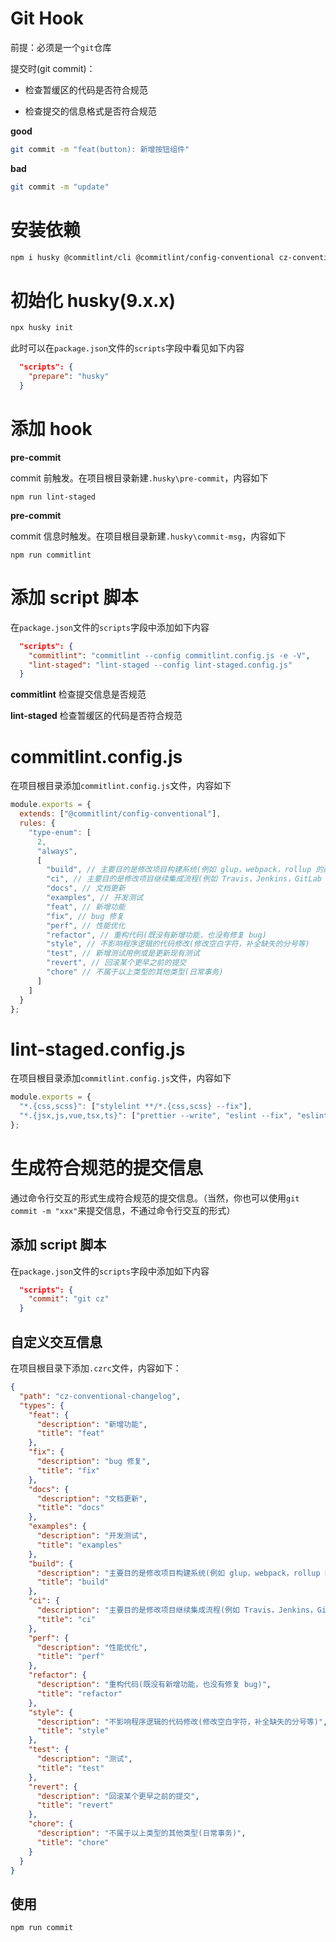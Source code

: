 # Git Hook

前提：必须是一个`git`仓库

提交时(git commit)：

- 检查暂缓区的代码是否符合规范

- 检查提交的信息格式是否符合规范

**good**

```bash
git commit -m "feat(button): 新增按钮组件"
```

**bad**

```bash
git commit -m "update"
```

# 安装依赖

```bash
npm i husky @commitlint/cli @commitlint/config-conventional cz-conventional-changelog lint-staged -D
```

# 初始化 husky(9.x.x)

```bash
npx husky init
```

此时可以在`package.json`文件的`scripts`字段中看见如下内容

```json
  "scripts": {
    "prepare": "husky"
  }
```

# 添加 hook

**pre-commit**

commit 前触发。在项目根目录新建`.husky\pre-commit`，内容如下

```
npm run lint-staged
```

**pre-commit**

commit 信息时触发。在项目根目录新建`.husky\commit-msg`，内容如下

```
npm run commitlint
```

# 添加 script 脚本

在`package.json`文件的`scripts`字段中添加如下内容

```json
  "scripts": {
    "commitlint": "commitlint --config commitlint.config.js -e -V",
    "lint-staged": "lint-staged --config lint-staged.config.js"
  }
```

**commitlint** 检查提交信息是否规范

**lint-staged** 检查暂缓区的代码是否符合规范

# commitlint.config.js

在项目根目录添加`commitlint.config.js`文件，内容如下

```javascript
module.exports = {
  extends: ["@commitlint/config-conventional"],
  rules: {
    "type-enum": [
      2,
      "always",
      [
        "build", // 主要目的是修改项目构建系统(例如 glup，webpack，rollup 的配置等)的提交
        "ci", // 主要目的是修改项目继续集成流程(例如 Travis，Jenkins，GitLab CI，Circle等)的提交
        "docs", // 文档更新
        "examples", // 开发测试
        "feat", // 新增功能
        "fix", // bug 修复
        "perf", // 性能优化
        "refactor", // 重构代码(既没有新增功能，也没有修复 bug)
        "style", // 不影响程序逻辑的代码修改(修改空白字符，补全缺失的分号等)
        "test", // 新增测试用例或是更新现有测试
        "revert", // 回滚某个更早之前的提交
        "chore" // 不属于以上类型的其他类型(日常事务)
      ]
    ]
  }
};
```

# lint-staged.config.js

在项目根目录添加`commitlint.config.js`文件，内容如下

```javascript
module.exports = {
  "*.{css,scss}": ["stylelint **/*.{css,scss} --fix"],
  "*.{jsx,js,vue,tsx,ts}": ["prettier --write", "eslint --fix", "eslint"]
};
```

# 生成符合规范的提交信息

通过命令行交互的形式生成符合规范的提交信息。（当然，你也可以使用`git commit -m "xxx"`来提交信息，不通过命令行交互的形式）

## 添加 script 脚本

在`package.json`文件的`scripts`字段中添加如下内容

```json
  "scripts": {
    "commit": "git cz"
  }
```

## 自定义交互信息

在项目根目录下添加`.czrc`文件，内容如下：

```json
{
  "path": "cz-conventional-changelog",
  "types": {
    "feat": {
      "description": "新增功能",
      "title": "feat"
    },
    "fix": {
      "description": "bug 修复",
      "title": "fix"
    },
    "docs": {
      "description": "文档更新",
      "title": "docs"
    },
    "examples": {
      "description": "开发测试",
      "title": "examples"
    },
    "build": {
      "description": "主要目的是修改项目构建系统(例如 glup，webpack，rollup 的配置等)的提交",
      "title": "build"
    },
    "ci": {
      "description": "主要目的是修改项目继续集成流程(例如 Travis，Jenkins，GitLab CI，Circle等)的提交",
      "title": "ci"
    },
    "perf": {
      "description": "性能优化",
      "title": "perf"
    },
    "refactor": {
      "description": "重构代码(既没有新增功能，也没有修复 bug)",
      "title": "refactor"
    },
    "style": {
      "description": "不影响程序逻辑的代码修改(修改空白字符，补全缺失的分号等)",
      "title": "style"
    },
    "test": {
      "description": "测试",
      "title": "test"
    },
    "revert": {
      "description": "回滚某个更早之前的提交",
      "title": "revert"
    },
    "chore": {
      "description": "不属于以上类型的其他类型(日常事务)",
      "title": "chore"
    }
  }
}
```

## 使用

```bash
npm run commit
```
